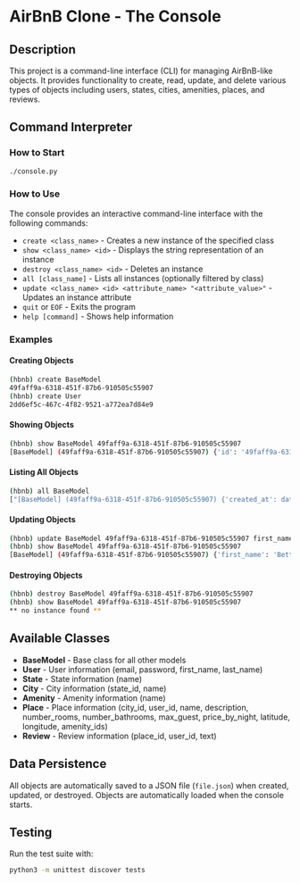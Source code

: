 # AirBnB Clone - The Console

## Description
This project is a command-line interface (CLI) for managing AirBnB-like objects. It provides functionality to create, read, update, and delete various types of objects including users, states, cities, amenities, places, and reviews.

## Command Interpreter

### How to Start
```bash
./console.py
```

### How to Use
The console provides an interactive command-line interface with the following commands:

- `create <class_name>` - Creates a new instance of the specified class
- `show <class_name> <id>` - Displays the string representation of an instance
- `destroy <class_name> <id>` - Deletes an instance
- `all [class_name]` - Lists all instances (optionally filtered by class)
- `update <class_name> <id> <attribute_name> "<attribute_value>"` - Updates an instance attribute
- `quit` or `EOF` - Exits the program
- `help [command]` - Shows help information

### Examples

#### Creating Objects
```bash
(hbnb) create BaseModel
49faff9a-6318-451f-87b6-910505c55907
(hbnb) create User
2dd6ef5c-467c-4f82-9521-a772ea7d84e9
```

#### Showing Objects
```bash
(hbnb) show BaseModel 49faff9a-6318-451f-87b6-910505c55907
[BaseModel] (49faff9a-6318-451f-87b6-910505c55907) {'id': '49faff9a-6318-451f-87b6-910505c55907', 'created_at': datetime.datetime(2017, 10, 2, 3, 10, 25, 903293), 'updated_at': datetime.datetime(2017, 10, 2, 3, 10, 25, 903300)}
```

#### Listing All Objects
```bash
(hbnb) all BaseModel
["[BaseModel] (49faff9a-6318-451f-87b6-910505c55907) {'created_at': datetime.datetime(2017, 10, 2, 3, 10, 25, 903293), 'id': '49faff9a-6318-451f-87b6-910505c55907', 'updated_at': datetime.datetime(2017, 10, 2, 3, 10, 25, 903300)}"]
```

#### Updating Objects
```bash
(hbnb) update BaseModel 49faff9a-6318-451f-87b6-910505c55907 first_name "Betty"
(hbnb) show BaseModel 49faff9a-6318-451f-87b6-910505c55907
[BaseModel] (49faff9a-6318-451f-87b6-910505c55907) {'first_name': 'Betty', 'id': '49faff9a-6318-451f-87b6-910505c55907', 'created_at': datetime.datetime(2017, 10, 2, 3, 10, 25, 903293), 'updated_at': datetime.datetime(2017, 10, 2, 3, 11, 3, 49401)}
```

#### Destroying Objects
```bash
(hbnb) destroy BaseModel 49faff9a-6318-451f-87b6-910505c55907
(hbnb) show BaseModel 49faff9a-6318-451f-87b6-910505c55907
** no instance found **
```

## Available Classes
- **BaseModel** - Base class for all other models
- **User** - User information (email, password, first_name, last_name)
- **State** - State information (name)
- **City** - City information (state_id, name)
- **Amenity** - Amenity information (name)
- **Place** - Place information (city_id, user_id, name, description, number_rooms, number_bathrooms, max_guest, price_by_night, latitude, longitude, amenity_ids)
- **Review** - Review information (place_id, user_id, text)

## Data Persistence
All objects are automatically saved to a JSON file (`file.json`) when created, updated, or destroyed. Objects are automatically loaded when the console starts.

## Testing
Run the test suite with:
```bash
python3 -m unittest discover tests
```

